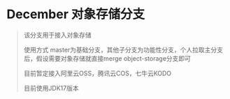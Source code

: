 # December 对象存储分支

> 该分支用于接入对象存储
>
> 使用方式 master为基础分支，其他子分支为功能性分支，个人拉取主分支后，假设需要对象存储就直接merge object-storage分支即可
> 
> 目前暂定接入阿里云OSS，腾讯云COS，七牛云KODO
> 
> 目前使用JDK17版本



